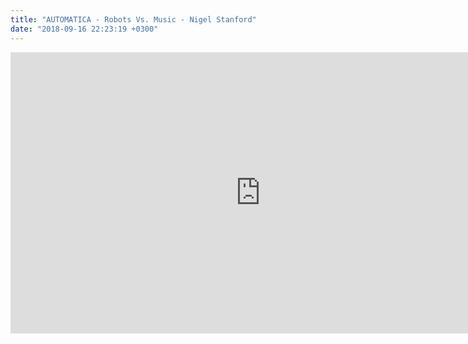 ```yaml
---
title: "AUTOMATICA - Robots Vs. Music - Nigel Stanford"
date: "2018-09-16 22:23:19 +0300"
---
```


<iframe allow="autoplay; encrypted-media" allowfullscreen="" frameborder="0" height="450" loading="lazy" src="https://www.youtube.com/embed/bAdqazixuRY?feature=oembed" width="800"></iframe>

